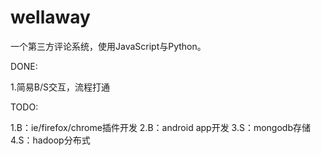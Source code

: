 wellaway
========

一个第三方评论系统，使用JavaScript与Python。

DONE:

1.简易B/S交互，流程打通

TODO:

1.B：ie/firefox/chrome插件开发
2.B：android app开发
3.S：mongodb存储
4.S：hadoop分布式
